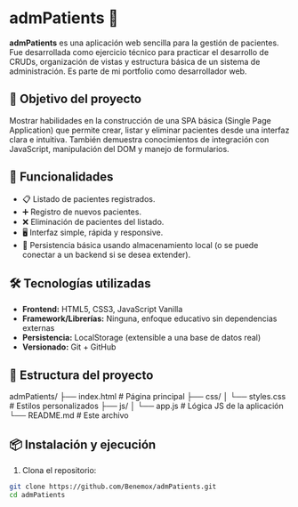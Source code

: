 # admPatients 🏥

**admPatients** es una aplicación web sencilla para la gestión de pacientes. Fue desarrollada como ejercicio técnico para practicar el desarrollo de CRUDs, organización de vistas y estructura básica de un sistema de administración. Es parte de mi portfolio como desarrollador web.

## 🧠 Objetivo del proyecto

Mostrar habilidades en la construcción de una SPA básica (Single Page Application) que permite crear, listar y eliminar pacientes desde una interfaz clara e intuitiva. También demuestra conocimientos de integración con JavaScript, manipulación del DOM y manejo de formularios.

## 🚀 Funcionalidades

- 📋 Listado de pacientes registrados.
- ➕ Registro de nuevos pacientes.
- ❌ Eliminación de pacientes del listado.
- 🖥 Interfaz simple, rápida y responsive.
- 📂 Persistencia básica usando almacenamiento local (o se puede conectar a un backend si se desea extender).

## 🛠 Tecnologías utilizadas

- **Frontend:** HTML5, CSS3, JavaScript Vanilla
- **Framework/Librerías:** Ninguna, enfoque educativo sin dependencias externas
- **Persistencia:** LocalStorage (extensible a una base de datos real)
- **Versionado:** Git + GitHub

## 📁 Estructura del proyecto
admPatients/
├── index.html # Página principal
├── css/
│ └── styles.css # Estilos personalizados
├── js/
│ └── app.js # Lógica JS de la aplicación
└── README.md # Este archivo
## 📦 Instalación y ejecución

1. Clona el repositorio:

```bash
git clone https://github.com/Benemox/admPatients.git
cd admPatients
